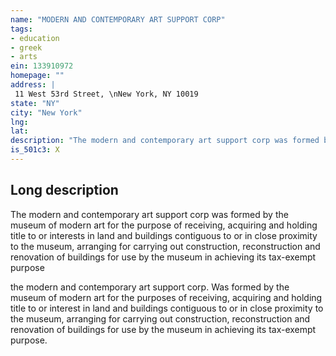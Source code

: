 ```yaml
---
name: "MODERN AND CONTEMPORARY ART SUPPORT CORP"
tags:
- education
- greek
- arts
ein: 133910972
homepage: ""
address: |
 11 West 53rd Street, \nNew York, NY 10019
state: "NY"
city: "New York"
lng: 
lat: 
description: "The modern and contemporary art support corp was formed by the museum of modern art for the purpose of receiving, acquiring and holding title to or interests in land and buildings contiguous to or in close proximity to the museum, arranging for carrying out construction, reconstruction and renovation of buildings for use by the museum in achieving its tax-exempt purpose. "
is_501c3: X
---
```


## Long description

The modern and contemporary art support corp was formed by the museum of modern art for the purpose of receiving, acquiring and holding title to or interests in land and buildings contiguous to or in close proximity to the museum, arranging for carrying out construction, reconstruction and renovation of buildings for use by the museum in achieving its tax-exempt purpose
  
  the modern and contemporary art support corp. Was formed by the museum of modern art for the purposes of receiving, acquiring and holding title to or interest in land and buildings contiguous to or in close proximity to the museum, arranging for carrying out construction, reconstruction and renovation of buildings for use by the museum in achieving its tax-exempt purpose. 

